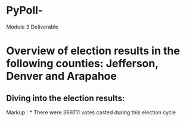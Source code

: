 # PyPoll-
Module 3 Deliverable

# Overview of election results in the following counties: Jefferson, Denver and Arapahoe

## Diving into the election results:
Markup :  * There were 369711 votes casted during this election cycle
